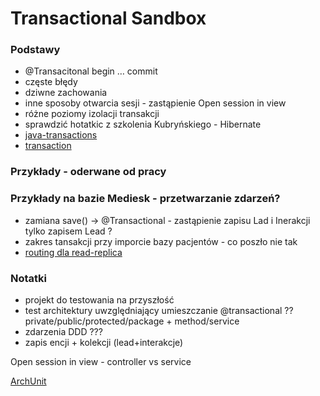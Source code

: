 # Transactional Sandbox

### Podstawy
* @Transacitonal begin … commit
* częste błędy
* dziwne zachowania
* inne sposoby otwarcia sesji - zastąpienie Open session in view
* różne poziomy izolacji transakcji
* sprawdzić hotatkic z szkolenia Kubryńskiego - Hibernate
* [java-transactions](https://www.baeldung.com/java-transactions)
* [transaction](https://vladmihalcea.com/?s=transaction&submit=Go)


### Przykłady - oderwane od pracy



### Przykłady na bazie Mediesk - przetwarzanie zdarzeń?
* zamiana save() -> @Transactional - zastąpienie zapisu Lad i Inerakcji tylko zapisem Lead ?
* zakres tansakcji przy imporcie bazy pacjentów - co poszło nie tak
* [routing dla read-replica](https://vladmihalcea.com/read-write-read-only-transaction-routing-spring/)


### Notatki
* projekt do testowania na przyszłość
* test architektury uwzględniający umieszczanie @transactional ?? private/public/protected/package + method/service
* zdarzenia DDD ???
* zapis encji + kolekcji (lead+interakcje)


Open session in view - controller vs service

[ArchUnit](https://www.archunit.org/userguide/html/000_Index.html)
